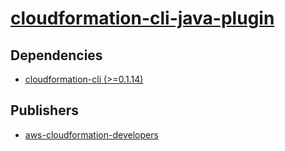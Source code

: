 # [cloudformation-cli-java-plugin](https://pypi.org/project/cloudformation-cli-java-plugin)

## Dependencies
- [cloudformation-cli (>=0.1.14)](packages/c/cloudformation-cli.md)



## Publishers
- [aws-cloudformation-developers](https://pypi.org/user/aws-cloudformation-developers)

